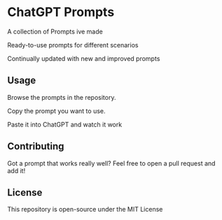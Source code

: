 # ChatGPT Prompts

A collection of Prompts ive made 

Ready-to-use prompts for different scenarios

Continually updated with new and improved prompts

## Usage

Browse the prompts in the repository.

Copy the prompt you want to use.

Paste it into ChatGPT and watch it work

## Contributing

Got a prompt that works really well? Feel free to open a pull request and add it!

## License

This repository is open-source under the MIT License

